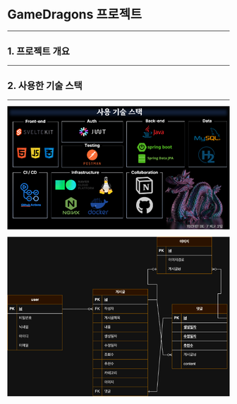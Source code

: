 # GameDragons 프로젝트 

<hr>

## 1. 프로젝트 개요
<hr>


## 2. 사용한 기술 스택
<hr>


![사용기술스택](사용기술스택.png)






![ERD](ERD.png)


